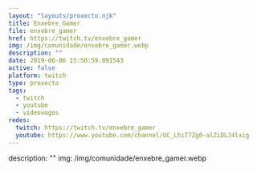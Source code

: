 ```yaml
---
layout: "layouts/proxecto.njk"
title: Enxebre_Gamer
file: enxebre_gamer
href: https://twitch.tv/enxebre_gamer
img: /img/comunidade/enxebre_gamer.webp
description: ""
date: 2019-06-06 15:50:59.891543
active: false
platform: twitch
type: proxecto
tags:
  - twitch
  - youtube
  - videoxogos
redes:
  twitch: https://twitch.tv/enxebre_gamer
  youtube: https://www.youtube.com/channel/UC_LhiT7Zg0-alZiDLJ4lxig
---
```

description: ""
img: /img/comunidade/enxebre_gamer.webp
